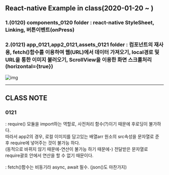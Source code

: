 ## React-native Example in class(2020-01-20 ~ )

### 1.(0120) components_0120 folder : react-native StyleSheet, Linking, 버튼이벤트(onPress)
### 2.(0121) app_0121,app2_0121,assets_0121 folder : 컴포넌트의 재사용, fetch()함수를 이용하여 웹(URL)에서 데이터 가져오기, local경로 및 URL을 통한 이미지 불러오기, ScrollView을 이용한 화면 스크롤처리(horizontal={true})
![img](https://user-images.githubusercontent.com/48176963/72778008-dc5c9680-3c5a-11ea-9741-ef0548b5e142.png)

  
  
------------------------------------------------------------------------------------------------
    
 
## CLASS NOTE 

### 0121
: require() 모듈을 import하는 역할로, 사전처리 함수(?)이기 때문에 후로딩이 불가하다.<br>
따라서 app2의 경우, 로컬 이미지를 담고있는 배열arr 원소의 src속성을 문자열로 준 후 require에 넣어주는 것이 불가능 하다.<br>
(동적으로 바뀌지 않기 때문에-연산이 불가능 하기 때문에-) 전달받은 문자열로 require괄호 안에서 연산을 할 수 없기 때문이다.<br>
<br>
: fetch()함수는 비동기라 async, await 필수. (json()도 마찬가지) 
